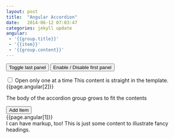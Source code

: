 ```yaml
---
layout: post
title:  "Angular Accordion"
date:   2014-06-12 07:03:47
categories: jekyll update
angular:
 - '{{group.title}}'
 - '{{item}}'
 - '{{group.content}}'
---
```


<div ng-controller="AccordionDemoCtrl">
  <p>
    <button class="btn btn-default btn-sm" ng-click="status.open = !status.open">Toggle last panel</button>
    <button class="btn btn-default btn-sm" ng-click="status.isFirstDisabled = ! status.isFirstDisabled">Enable / Disable first panel</button>
  </p>

  <label class="checkbox">
    <input type="checkbox" ng-model="oneAtATime">
    Open only one at a time
  </label>
  <accordion close-others="oneAtATime">
    <accordion-group heading="Static Header, initially expanded" is-open="status.isFirstOpen" is-disabled="status.isFirstDisabled">
      This content is straight in the template.
    </accordion-group>
    <accordion-group heading="{{page.angular[0]}}" ng-repeat="group in groups">
      {{page.angular[2]}}
    </accordion-group>
    <accordion-group heading="Dynamic Body Content">
      <p>The body of the accordion group grows to fit the contents</p>
        <button class="btn btn-default btn-sm" ng-click="addItem()">Add Item</button>
        <div ng-repeat="item in items">{{page.angular[1]}}</div>
    </accordion-group>
    <accordion-group is-open="status.open">
        <accordion-heading>
            I can have markup, too! <i class="pull-right glyphicon" ng-class="{'glyphicon-chevron-down': status.open, 'glyphicon-chevron-right': !status.open}"></i>
        </accordion-heading>
        This is just some content to illustrate fancy headings.
    </accordion-group>
  </accordion>
</div>

